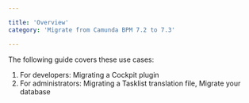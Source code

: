 ```yaml
---

title: 'Overview'
category: 'Migrate from Camunda BPM 7.2 to 7.3'

---
```


The following guide covers these use cases:

1. For developers: Migrating a Cockpit plugin
2. For administrators: Migrating a Tasklist translation file, Migrate your database

